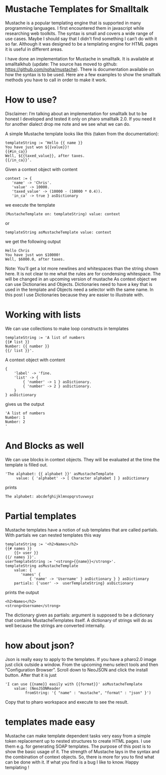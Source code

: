 # Mustache Templates for Smalltalk
Mustache is a popular templating engine that is supported in many programming languages. I first encountered them in javascript while researching web toolkits. The syntax is small and covers a wide range of use cases. Maybe I should say that I didn’t find something I can’t do with it so far. Although it was designed to be a templating engine for HTML pages it is useful in different areas.

I have done an implementation for Mustache in smalltalk. It is available at smalltalkhub (update: The source has moved to github: https://github.com/noha/mustache). There is documentation available on how the syntax is to be used. Here are a few examples to show the smalltalk methods you have to call in order to make it work.

# How to use?

Disclaimer: I’m talking about an implementation for smalltalk but to be honest I developed and tested it only on pharo smalltalk 2.0. If you need it for another dialect drop me note and we see what we can do.

A simple Mustache template looks like this (taken from the documentation):

    templateString := ‘Hello {{ name }} 
    You have just won ${{value}}! 
    {{#in_ca}} 
    Well, ${{taxed_value}}, after taxes. 
    {{/in_ca}}’.
    
Given a context object with content

    context := {
       'name' -> 'Chris'.
       'value' -> 10000.
       'taxed_value' -> (10000 - (10000 * 0.4)).
       'in_ca' -> true } asDictionary
       
we execute the template

    (MustacheTemplate on: templateString) value: context
or

    templateString asMustacheTemplate value: context

we get the following output

    Hello Chris
    You have just won $10000!
    Well, $6000.0, after taxes.

Note: You’ll get a lot more newlines and whitespaces than the string shown here. It is not clear to me what the rules are for condensing whitespace. The will be changed in an upcoming version of mustache
As context object we can use Dictionaries and Objects. Dictionaries need to have a key that is used in the template and Objects need a selector with the same name. In this post I use Dictionaries because they are easier to illustrate with.

# Working with lists

We can use collections to make loop constructs in templates

    templateString := 'A list of numbers 
    {{# list }} 
    Number: {{ number }} 
    {{/ list }}'.
    
A context object with content

    {
        'label' -> 'fine.
        'list' -> {
            { 'number' -> 1 } asDictionary.
            { 'number' -> 2 } asDictionary.
        } 
    } asDictionary

gives us the output

    'A list of numbers
    Number: 1
    Number: 2
    '

# And Blocks as well

We can use blocks in context objects. They will be evaluated at the time the template is filled out.

    'The alphabet: {{ alphabet }}' asMustacheTemplate
         value: { 'alphabet' -> [ Character alphabet ] } asDictionary

prints

    The alphabet: abcdefghijklmnopqrstuvwxyz

# Partial templates

Mustache templates have a notion of sub templates that are called partials. With partials we can nested templates this way
    
    templateString := '<h2>Names</h2>
    {{# names }}
        {{> user }}
    {{/ names }}'.
    userTemplateString := '<strong>{{name}}</strong>'.
    templateString asMustacheTemplate
        value: {
           'names' {
               { 'name' -> 'Username' } asDictionary } } asDictionary
        partials: {'user' ->  userTemplateString} asDictionary

prints the output

    <h2>Names</h2>
    <strong>Username</strong>

The dictionary given as partials: argument is supposed to be a dictionary that contains MustacheTemplates itself. A dictionary of strings will do as well because the strings are converted internally.

# how about json?

Json is really easy to apply to the templates. If you have a pharo2.0 image just click outside a window. From the upcoming menu select tools and then “Configuration Browser”. Scroll down to NeoJSON and click the install button. After that it is just
    
    'I can use {{name}} easily with {{format}}' asMustacheTemplate
        value: (NeoJSONReader 
             fromString: '{ "name" : "mustache", "format" : "json" }')

Copy that to pharo workspace and execute to see the result.

# templates made easy
Mustache can make template dependent tasks very easy from a simple token replacement up to nested structures to create HTML pages. I use them e.g. for generating SOAP templates. The purpose of this post is to show the basic usage of it. The strength of Mustache lays in the syntax and the combination of context objects. So, there is more for you to find what can be done with it. If what you find is a bug I like to know. Happy templating !
